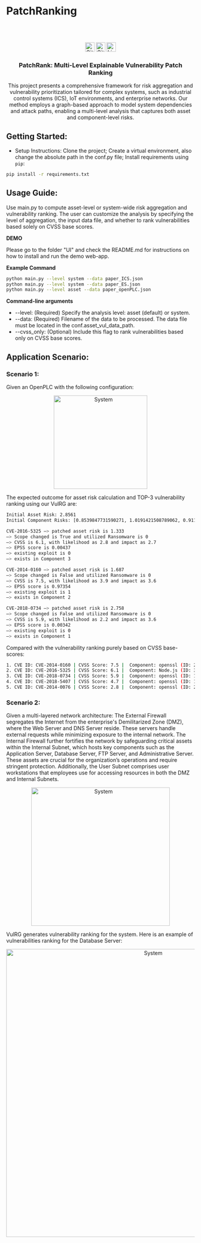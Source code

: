 # PatchRanking

<!-- PROJECT LOGO -->
<br />
<p align="center">
  <a href="https://github.com/Yuning-J/PatchRank">
  </a>
  <br />

  <!-- Badges -->
  <img src="https://img.shields.io/github/repo-size/Yuning-J/PatchRank?style=for-the-badge" alt="GitHub repo size" height="25">
  <img src="https://img.shields.io/github/last-commit/Yuning-J/PatchRank?style=for-the-badge" alt="GitHub last commit" height="25">
  <img src="https://img.shields.io/github/license/Yuning-J/PatchRank?style=for-the-badge" alt="License" height="25">
  <br />
  
  <h3 align="center"> PatchRank: Multi-Level Explainable Vulnerability Patch Ranking</h3>
  <p align="center">
   This project presents a comprehensive framework for risk aggregation and vulnerability prioritization tailored for complex systems, such as industrial control systems (ICS), IoT environments, and enterprise networks. Our method employs a graph-based approach to model system dependencies and attack paths, enabling a multi-level analysis that captures both asset and component-level risks.
 
  </p>
</p>

## Getting Started:

- Setup Instructions: Clone the project; Create a virtual environment, also change the absolute path in the conf.py file; Install requirements using `pip`:
```bash
pip install -r requirements.txt
```

## Usage Guide: 
Use main.py to compute asset-level or system-wide risk aggregation and vulnerability ranking. The user can customize the analysis by specifying the level of aggregation, the input data file, and whether to rank vulnerabilities based solely on CVSS base scores.

**DEMO**

Please go to the folder "UI" and check the README.md for instructions on how to install and run the demo web-app.

**Example Command**
```bash
python main.py --level system --data paper_ICS.json
python main.py --level system --data paper_ES.json
python main.py --level asset --data paper_openPLC.json
```

**Command-line arguments**
- --level: (Required) Specify the analysis level: asset (default) or system.
- --data: (Required) Filename of the data to be processed. The data file must be located in the conf.asset_vul_data_path.
- --cvss_only: (Optional) Include this flag to rank vulnerabilities based only on CVSS base scores.

## Application Scenario:

### Scenario 1:
Given an OpenPLC with the following configuration:

<p align="center">
<img src="https://github.com/Yuning-J/VulRG/blob/main/figs/openPLC.png" alt="System" width="250px">
</p>

The expected outcome for asset risk calculation and TOP-3 vulnerability ranking using our VulRG are:
  
```bash
Initial Asset Risk: 2.8561
Initial Component Risks: [0.8539847731590271, 1.0191421508789062, 0.9118924736976624, 0.0, 0.0]

CVE-2016-5325 —> patched asset risk is 1.333
—> Scope changed is True and utilized Ransomware is 0
—> CVSS is 6.1, with likelihood as 2.8 and impact as 2.7
—> EPSS score is 0.00437
—> existing exploit is 0
—> exists in Component 3

CVE-2014-0160 —> patched asset risk is 1.687
—> Scope changed is False and utilized Ransomware is 0
—> CVSS is 7.5, with likelihood as 3.9 and impact as 3.6
—> EPSS score is 0.97354
—> existing exploit is 1
—> exists in Component 2

CVE-2018-0734 —> patched asset risk is 2.758
—> Scope changed is False and utilized Ransomware is 0
—> CVSS is 5.9, with likelihood as 2.2 and impact as 3.6
—> EPSS score is 0.00342
—> existing exploit is 0
—> exists in Component 1
```

Compared with the vulnerability ranking purely based on CVSS base-scores:
  
```bash
1. CVE ID: CVE-2014-0160 | CVSS Score: 7.5 |  Component: openssl (ID: 2)
2. CVE ID: CVE-2016-5325 | CVSS Score: 6.1 |  Component: Node.js (ID: 3)
3. CVE ID: CVE-2018-0734 | CVSS Score: 5.9 |  Component: openssl (ID: 1)
4. CVE ID: CVE-2018-5407 | CVSS Score: 4.7 |  Component: openssl (ID: 1)
5. CVE ID: CVE-2014-0076 | CVSS Score: 2.8 |  Component: openssl (ID: 2)
```

### Scenario 2:

Given a multi-layered network architecture: The External Firewall segregates the Internet from the enterprise's Demilitarized Zone (DMZ), where the Web Server and DNS Server reside. These servers handle external requests while minimizing exposure to the internal network. The Internal Firewall further fortifies the network by safeguarding critical assets within the Internal Subnet, which hosts key components such as the Application Server, Database Server, FTP Server, and Administrative Server. These assets are crucial for the organization’s operations and require stringent protection. Additionally, the User Subnet comprises user workstations that employees use for accessing resources in both the DMZ and Internal Subnets.

<p align="center">
<img src="https://github.com/Yuning-J/VulRG/blob/main/figs/NetworkSample.png" alt="System" width="370px">
</p>

VulRG generates vulnerability ranking for the system. Here is an example of vulnerabilities ranking for the Database Server: 

<p align="center">
<img src="https://github.com/Yuning-J/VulRG/blob/main/figs/SysVulRank.png" alt="System" width="770px">
</p>
